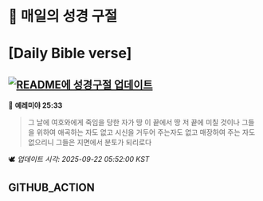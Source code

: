 # 🙏 매일의 성경 구절
# [Daily Bible verse]
## [![README에 성경구절 업데이트](https://github.com/DONGSUKA/first_test/actions/workflows/update-readme-bible.yml/badge.svg)](https://github.com/DONGSUKA/first_test/actions/workflows/update-readme-bible.yml)
<!-- START_BIBLE_VERSE -->
📖 **예레미야 25:33**
> 그 날에 여호와에게 죽임을 당한 자가 땅 이 끝에서 땅 저 끝에 미칠 것이나 그들을 위하여 애곡하는 자도 없고 시신을 거두어 주는자도 없고 매장하여 주는 자도 없으리니 그들은 지면에서 분토가 되리로다

🕊️ _업데이트 시각: 2025-09-22 05:52:00 KST_
  <!-- END_BIBLE_VERSE -->
## GITHUB_ACTION
